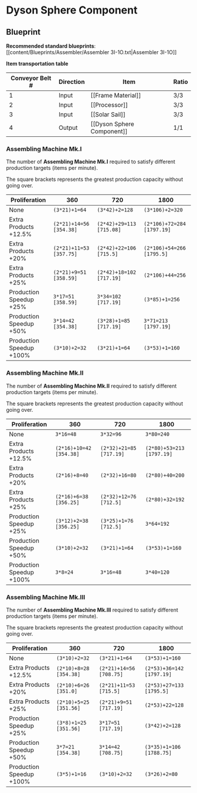 # Dyson Sphere Component

## Blueprint

**Recommended standard blueprints**: [[content/Blueprints/Assembler/Assembler 3I-1O.txt|Assembler 3I-1O]]

**Item transportation table**

| Conveyor Belt # | Direction | Item                       | Ratio |
| --------------- | --------- | -------------------------- | ----- |
| 1               | Input     | [[Frame Material]]         | 3/3   |
| 2               | Input     | [[Processor]]              | 3/3   |
| 3               | Input     | [[Solar Sail]]             | 3/3   |
| 4               | Output    | [[Dyson Sphere Component]] | 1/1   |

### Assembling Machine Mk.I

The number of **Assembling Machine Mk.I** required to satisfy different production targets (items per minute).

The square brackets represents the greatest production capacity without going over.

| Proliferation            | 360                     | 720                      | 1800                       |
| ------------------------ | ----------------------- | ------------------------ | -------------------------- |
| None                     | `(3*21)+1=64`           | `(3*42)+2=128`           | `(3*106)+2=320`            |
| Extra Products +12.5%    | `(2*21)+14=56 [354.38]` | `(2*42)+29=113 [715.08]` | `(2*106)+72=284 [1797.19]` |
| Extra Products +20%      | `(2*21)+11=53 [357.75]` | `(2*42)+22=106 [715.5]`  | `(2*106)+54=266 [1795.5]`  |
| Extra Products +25%      | `(2*21)+9=51 [358.59]`  | `(2*42)+18=102 [717.19]` | `(2*106)+44=256`           |
| Production Speedup +25%  | `3*17=51 [358.59]`      | `3*34=102 [717.19]`      | `(3*85)+1=256`             |
| Production Speedup +50%  | `3*14=42 [354.38]`      | `(3*28)+1=85 [717.19]`   | `3*71=213 [1797.19]`       |
| Production Speedup +100% | `(3*10)+2=32`           | `(3*21)+1=64`            | `(3*53)+1=160`             |

### Assembling Machine Mk.II

The number of **Assembling Machine Mk.II** required to satisfy different production targets (items per minute).

The square brackets represents the greatest production capacity without going over.

| Proliferation            | 360                     | 720                     | 1800                      |
| ------------------------ | ----------------------- | ----------------------- | ------------------------- |
| None                     | `3*16=48`               | `3*32=96`               | `3*80=240`                |
| Extra Products +12.5%    | `(2*16)+10=42 [354.38]` | `(2*32)+21=85 [717.19]` | `(2*80)+53=213 [1797.19]` |
| Extra Products +20%      | `(2*16)+8=40`           | `(2*32)+16=80`          | `(2*80)+40=200`           |
| Extra Products +25%      | `(2*16)+6=38 [356.25]`  | `(2*32)+12=76 [712.5]`  | `(2*80)+32=192`           |
| Production Speedup +25%  | `(3*12)+2=38 [356.25]`  | `(3*25)+1=76 [712.5]`   | `3*64=192`                |
| Production Speedup +50%  | `(3*10)+2=32`           | `(3*21)+1=64`           | `(3*53)+1=160`            |
| Production Speedup +100% | `3*8=24`                | `3*16=48`               | `3*40=120`                |

### Assembling Machine Mk.III

The number of **Assembling Machine Mk.III** required to satisfy different production targets (items per minute).

The square brackets represents the greatest production capacity without going over.

| Proliferation            | 360                    | 720                     | 1800                      |
| ------------------------ | ---------------------- | ----------------------- | ------------------------- |
| None                     | `(3*10)+2=32`          | `(3*21)+1=64`           | `(3*53)+1=160`            |
| Extra Products +12.5%    | `(2*10)+8=28 [354.38]` | `(2*21)+14=56 [708.75]` | `(2*53)+36=142 [1797.19]` |
| Extra Products +20%      | `(2*10)+6=26 [351.0]`  | `(2*21)+11=53 [715.5]`  | `(2*53)+27=133 [1795.5]`  |
| Extra Products +25%      | `(2*10)+5=25 [351.56]` | `(2*21)+9=51 [717.19]`  | `(2*53)+22=128`           |
| Production Speedup +25%  | `(3*8)+1=25 [351.56]`  | `3*17=51 [717.19]`      | `(3*42)+2=128`            |
| Production Speedup +50%  | `3*7=21 [354.38]`      | `3*14=42 [708.75]`      | `(3*35)+1=106 [1788.75]`  |
| Production Speedup +100% | `(3*5)+1=16`           | `(3*10)+2=32`           | `(3*26)+2=80`             |
